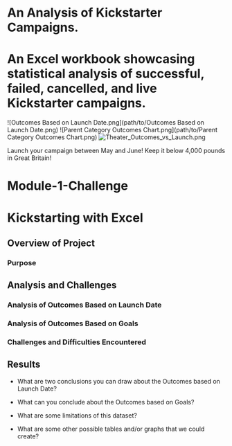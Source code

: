 # An Analysis of Kickstarter Campaigns.

# An Excel workbook showcasing statistical analysis of successful, failed, cancelled, and live Kickstarter campaigns.

![Outcomes Based on Launch Date.png](path/to/Outcomes Based on Launch Date.png)
![Parent Category Outcomes Chart.png](path/to/Parent Category Outcomes Chart.png)
![Theater_Outcomes_vs_Launch.png](path/to/Theater_Outcomes_vs_Launch.png)

Launch your campaign between May and June! Keep it below 4,000 pounds in Great Britain!




# Module-1-Challenge

# Kickstarting with Excel

## Overview of Project

### Purpose

## Analysis and Challenges

### Analysis of Outcomes Based on Launch Date

### Analysis of Outcomes Based on Goals

### Challenges and Difficulties Encountered

## Results

- What are two conclusions you can draw about the Outcomes based on Launch Date?

- What can you conclude about the Outcomes based on Goals?

- What are some limitations of this dataset?

- What are some other possible tables and/or graphs that we could create?
